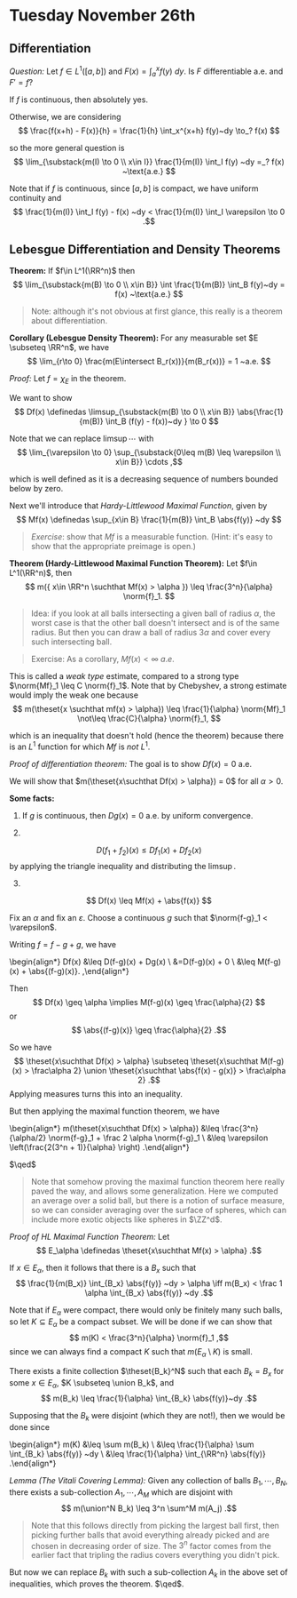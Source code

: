 # Tuesday November 26th

## Differentiation

*Question:*
Let $f\in L^1([a, b])$ and $F(x) = \int_a^x f(y) ~dy$.
Is $F$ differentiable a.e. and $F' = f$?

If $f$ is continuous, then absolutely yes.

Otherwise, we are considering 
$$
\frac{f(x+h) - F(x)}{h} = \frac{1}{h} \int_x^{x+h} f(y)~dy \to_? f(x)
$$

so the more general question is
$$
\lim_{\substack{m(I) \to 0 \\  x\in I}} \frac{1}{m(I)} \int_I f(y) ~dy =_? f(x) ~\text{a.e.}
$$

Note that if $f$ is continuous, since $[a, b]$ is compact, we have uniform continuity and 
$$
\frac{1}{m(I)} \int_I f(y) - f(x) ~dy < \frac{1}{m(I)} \int_I \varepsilon \to 0
.$$

## Lebesgue Differentiation and Density Theorems

**Theorem:**
If $f\in L^1(\RR^n)$ then
$$
\lim_{\substack{m(B) \to 0 \\ x\in B}} \int \frac{1}{m(B)} \int_B f(y)~dy = f(x) ~\text{a.e.}
$$

> Note: although it's not obvious at first glance, this really is a theorem about differentiation.

**Corollary (Lebesgue Density Theorem):**
For any measurable set $E \subseteq \RR^n$, we have
$$
\lim_{r\to 0} \frac{m(E\intersect B_r(x))}{m(B_r(x))} = 1 ~a.e.
$$

*Proof:*
Let $f = \chi_E$ in the theorem.

We want to show 
$$
Df(x) \definedas \limsup_{\substack{m(B) \to 0 \\ x\in B}} \abs{\frac{1}{m(B)} \int_B (f(y) - f(x))~dy  } \to 0
$$

Note that we can replace $\limsup \cdots$ with 
$$
\lim_{\varepsilon \to 0} \sup_{\substack{0\leq m(B) \leq \varepsilon \\ x\in B}} \cdots
,$$


which is well defined as it is a decreasing sequence of numbers bounded below by zero.

Next we'll introduce that *Hardy-Littlewood Maximal Function*, given by 
$$
Mf(x) \definedas \sup_{x\in B} \frac{1}{m(B)} \int_B \abs{f(y)} ~dy
$$

> *Exercise*: show that $Mf$ is a measurable function. 
(Hint: it's easy to show that the appropriate preimage is open.)

**Theorem (Hardy-Littlewood Maximal Function Theorem):**
Let $f\in L^1(\RR^n)$, then 
$$
m({ x\in \RR^n \suchthat Mf(x) > \alpha  }) \leq \frac{3^n}{\alpha} \norm{f}_1.
$$

> Idea: if you look at all balls intersecting a given ball of radius $\alpha$, the worst case is that the other ball doesn't intersect and is of the same radius. But then you can draw a ball of radius $3\alpha$ and cover every such intersecting ball.

> Exercise: As a corollary, $Mf(x) < \infty~a.e.$

This is called a *weak type* estimate, compared to a strong type $\norm{Mf}_1 \leq C \norm{f}_1$. 
Note that by Chebyshev, a strong estimate would imply the weak one because
$$
m(\theset{x \suchthat mf(x) > \alpha}) \leq \frac{1}{\alpha} \norm{Mf}_1 \not\leq \frac{C}{\alpha} \norm{f}_1,
$$

which is an inequality that doesn't hold (hence the theorem) because there is an $L^1$ function for which $Mf$ is *not* $L^1$.

*Proof of differentiation theorem:*
The goal is to show $Df(x) = 0$ a.e.

We will show that $m(\theset{x\suchthat Df(x) > \alpha}) = 0$ for all $\alpha > 0$.

**Some facts:**

1. If $g$ is continuous, then $Dg(x) = 0$ a.e. by uniform convergence.

2. 
$$
D(f_1 + f_2)(x) \leq Df_1(x) + Df_2(x)
$$ 
by applying the triangle inequality and distributing the $\limsup$.

3. 
$$
Df(x) \leq Mf(x) + \abs{f(x)}
$$

Fix an $\alpha$ and fix an $\varepsilon$.
Choose a continuous $g$ such that $\norm{f-g}_1 < \varepsilon$.

Writing $f=f-g+g$, we have

\begin{align*}
Df(x) 
&\leq D(f-g)(x) + Dg(x) \\
&=D(f-g)(x) + 0 \\
&\leq M(f-g)(x) + \abs{(f-g)(x)}.
,\end{align*}

Then 
$$
Df(x) \geq \alpha \implies M(f-g)(x) \geq \frac{\alpha}{2}
$$ 
or 
$$
\abs{(f-g)(x)} \geq \frac{\alpha}{2}
.$$

So we have 
$$
\theset{x\suchthat Df(x) > \alpha} \subseteq \theset{x\suchthat M(f-g)(x) > \frac\alpha 2} \union \theset{x\suchthat \abs{f(x) - g(x)} > \frac\alpha 2}
.$$
Applying measures turns this into an inequality.

But then applying the maximal function theorem, we have

\begin{align*}
m(\theset{x\suchthat Df(x) > \alpha}) 
&\leq \frac{3^n}{\alpha/2} \norm{f-g}_1 + \frac 2 \alpha \norm{f-g}_1 \\
&\leq \varepsilon \left(\frac{2(3^n + 1)}{\alpha} \right)
.\end{align*}

$\qed$

> Note that somehow proving the maximal function theorem here really paved the way, and allows some generalization. Here we computed an average over a solid ball, but there is a notion of surface measure, so we can consider averaging over the surface of spheres, which can include more exotic objects like spheres in $\ZZ^d$.

*Proof of HL Maximal Function Theorem:*
Let 
$$
E_\alpha \definedas \theset{x\suchthat Mf(x) > \alpha}
.$$

If $x\in E_\alpha$, then it follows that there is a $B_x$ such that 
$$
\frac{1}{m(B_x)} \int_{B_x} \abs{f(y)} ~dy > \alpha \iff m(B_x) < \frac 1 \alpha \int_{B_x} \abs{f(y)} ~dy
.$$

Note that if $E_\alpha$ were compact, there would only be finitely many such balls, so let $K \subseteq E_\alpha$ be a compact subset.
We will be done if we can show that 
$$
m(K) < \frac{3^n}{\alpha} \norm{f}_1
,$$ 
since we can always find a compact $K$ such that $m(E_\alpha\setminus K)$ is small.

There exists a finite collection $\theset{B_k}^N$ such that each $B_k = B_x$ for some $x\in E_\alpha$, $K \subseteq \union B_k$, and 
$$
m(B_k) \leq \frac{1}{\alpha} \int_{B_k} \abs{f(y)}~dy
.$$

Supposing that the $B_k$ were disjoint (which they are not!), then we would be done since

\begin{align*}
m(K) 
&\leq \sum m(B_k) \\
&\leq \frac{1}{\alpha} \sum \int_{B_k} \abs{f(y)} ~dy \\
&\leq \frac{1}{\alpha} \int_{\RR^n} \abs{f(y)}
.\end{align*}

*Lemma (The Vitali Covering Lemma):*
Given any collection of balls $B_1, \cdots, B_N$, there exists a sub-collection $A_1, \cdots, A_M$ which are disjoint with 
$$
m(\union^N B_k) \leq 3^n \sum^M m(A_j)
.$$

> Note that this follows directly from picking the largest ball first, then picking further balls that avoid everything already picked and are chosen in decreasing order of size. The $3^n$ factor comes from the earlier fact that tripling the radius covers everything you didn't pick.

But now we can replace $B_k$ with such a sub-collection $A_k$ in the above set of inequalities, which proves the theorem.
$\qed$.


